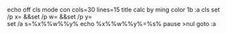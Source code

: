 echo off
cls
mode con cols=30 lines=15
title calc by ming
color 1b
:a
cls
set /p x= &&set /p w=  &&set /p y=  
set /a s=%x%%w%%y%
echo %x%%w%%y%=%s%
pause >nul
goto :a
